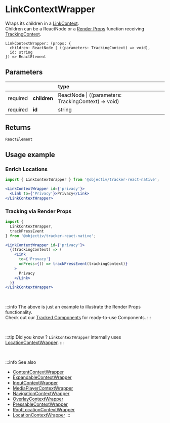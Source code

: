 # LinkContextWrapper

Wraps its children in a [LinkContext](/taxonomy/reference/location-contexts/LinkContext.md).  
Children can be a ReactNode or a [Render Props](https://reactjs.org/docs/render-props.html#using-props-other-than-render) function receiving [TrackingContext](/tracking/react-native/api-reference/providers/TrackingContext.md).

```tsx
LinkContextWrapper: (props: {
  children: ReactNode | ((parameters: TrackingContext) => void), 
  id: string
}) => ReactElement
```

## Parameters
|          |              | type                                                     |
|:--------:|:-------------|:---------------------------------------------------------|
| required | **children** | ReactNode &vert; ((parameters: TrackingContext) => void) |
| required | **id**       | string                                                   |

## Returns
`ReactElement`

## Usage example

### Enrich Locations

```jsx
import { LinkContextWrapper } from '@objectiv/tracker-react-native';
```

```jsx
<LinkContextWrapper id={'privacy'}>
  <Link to={'Privacy'}>Privacy</Link>
</LinkContextWrapper>
```

### Tracking via Render Props

```jsx
import { 
  LinkContextWrapper, 
  trackPressEvent 
} from '@objectiv/tracker-react-native';
```

```jsx
<LinkContextWrapper id={'privacy'}>
  {(trackingContext) => (
    <Link 
      to={'Provacy'} 
      onPress={() => trackPressEvent(trackingContext)}
    >
      Privacy
    </Link>
  )}
</LinkContextWrapper>
```

<br />

:::info
The above is just an example to illustrate the Render Props functionality.   
Check out our [Tracked Components](/tracking/react-native/api-reference/trackedComponents/overview.md) for ready-to-use Components.
:::

<br />

:::tip Did you know ?
`LinkContextWrapper` internally uses [LocationContextWrapper](/tracking/react-native/api-reference/locationWrappers/LocationContextWrapper.md).
:::

<br />

:::info See also
- [ContentContextWrapper](/tracking/react-native/api-reference/locationWrappers/ContentContextWrapper.md)
- [ExpandableContextWrapper](/tracking/react-native/api-reference/locationWrappers/ExpandableContextWrapper.md)
- [InputContextWrapper](/tracking/react-native/api-reference/locationWrappers/InputContextWrapper.md)
- [MediaPlayerContextWrapper](/tracking/react-native/api-reference/locationWrappers/MediaPlayerContextWrapper.md)
- [NavigationContextWrapper](/tracking/react-native/api-reference/locationWrappers/NavigationContextWrapper.md)
- [OverlayContextWrapper](/tracking/react-native/api-reference/locationWrappers/OverlayContextWrapper.md)
- [PressableContextWrapper](/tracking/react-native/api-reference/locationWrappers/PressableContextWrapper.md)
- [RootLocationContextWrapper](/tracking/react-native/api-reference/locationWrappers/RootLocationContextWrapper.md)
- [LocationContextWrapper](/tracking/react-native/api-reference/locationWrappers/LocationContextWrapper.md)
:::
